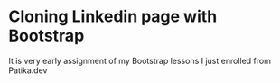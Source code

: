 # Cloning Linkedin page with Bootstrap
It is very early assignment of my Bootstrap lessons I just enrolled from Patika.dev

